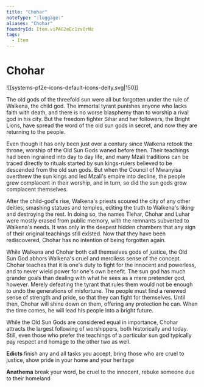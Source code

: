 ```yaml
---
title: "Chohar"
noteType: ":luggage:"
aliases: "Chohar"
foundryId: Item.viPAG2eEc1zvOrNz
tags:
  - Item
---
```


# Chohar
![[systems-pf2e-icons-default-icons-deity.svg|150]]

The old gods of the threefold sun were all but forgotten under the rule of Walkena, the child god. The immortal tyrant punishes anyone who lacks faith with death, and there is no worse blasphemy than to worship a rival god in his city. But the freedom fighter Sihar and her followers, the Bright Lions, have spread the word of the old sun gods in secret, and now they are returning to the people.

Even though it has only been just over a century since Walkena retook the throne, worship of the Old Sun Gods waned before then. Their teachings had been ingrained into day to day life, and many Mzali traditions can be traced directly to rituals started by sun kings-rulers believed to be descended from the old sun gods. But when the Council of Mwanyisa overthrew the sun kings and led Mzali's empire into decline, the people grew complacent in their worship, and in turn, so did the sun gods grow complacent themselves.

After the child-god's rise, Walkena's priests scoured the city of any other deities, smashing statues and temples, editing the truth to Walkena's liking and destroying the rest. In doing so, the names Tlehar, Chohar and Luhar were mostly erased from public memory, with the remnants subverted to Walkena's needs. It was only in the deepest hidden chambers that any sign of their original teachings still existed. Now that they have been rediscovered, Chohar has no intention of being forgotten again.

While Walkena and Chohar both call themselves gods of justice, the Old Sun God abhors Walkena's cruel and merciless sense of the concept. Chohar teaches that it is one's duty to fight for the innocent and powerless, and to never wield power for one's own benefit. The sun god has much grander goals than dealing with what he sees as a mere pretender god, however. Merely defeating the tyrant that rules them would not be enough to undo the generations of misfortune. The people must find a renewed sense of strength and pride, so that they can fight for themselves. Until then, Chohar will shine down on them, offering any protection he can. When the time comes, he will lead his people into a bright future.

While the Old Sun Gods are considered equal in importance, Chohar attracts the largest following of worshippers, both historically and today. Still, even those who prefer the teachings of a particular sun god typically pay respect and homage to the other two as well.

**Edicts** finish any and all tasks you accept, bring those who are cruel to justice, show pride in your home and your heritage

**Anathema** break your word, be cruel to the innocent, rebuke someone due to their homeland
